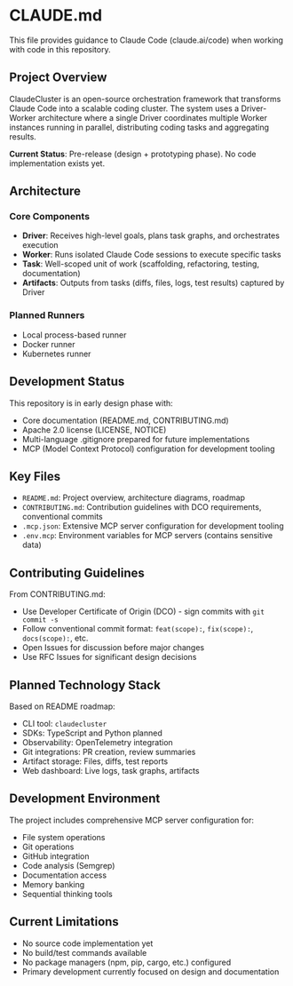 # CLAUDE.md

This file provides guidance to Claude Code (claude.ai/code) when working with code in this repository.

## Project Overview

ClaudeCluster is an open-source orchestration framework that transforms Claude Code into a scalable coding cluster. The system uses a Driver-Worker architecture where a single Driver coordinates multiple Worker instances running in parallel, distributing coding tasks and aggregating results.

**Current Status**: Pre-release (design + prototyping phase). No code implementation exists yet.

## Architecture

### Core Components
- **Driver**: Receives high-level goals, plans task graphs, and orchestrates execution
- **Worker**: Runs isolated Claude Code sessions to execute specific tasks  
- **Task**: Well-scoped unit of work (scaffolding, refactoring, testing, documentation)
- **Artifacts**: Outputs from tasks (diffs, files, logs, test results) captured by Driver

### Planned Runners
- Local process-based runner
- Docker runner  
- Kubernetes runner

## Development Status

This repository is in early design phase with:
- Core documentation (README.md, CONTRIBUTING.md)
- Apache 2.0 license (LICENSE, NOTICE)
- Multi-language .gitignore prepared for future implementations
- MCP (Model Context Protocol) configuration for development tooling

## Key Files

- `README.md`: Project overview, architecture diagrams, roadmap
- `CONTRIBUTING.md`: Contribution guidelines with DCO requirements, conventional commits
- `.mcp.json`: Extensive MCP server configuration for development tooling
- `.env.mcp`: Environment variables for MCP servers (contains sensitive data)

## Contributing Guidelines

From CONTRIBUTING.md:
- Use Developer Certificate of Origin (DCO) - sign commits with `git commit -s`
- Follow conventional commit format: `feat(scope):`, `fix(scope):`, `docs(scope):`, etc.
- Open Issues for discussion before major changes
- Use RFC Issues for significant design decisions

## Planned Technology Stack

Based on README roadmap:
- CLI tool: `claudecluster`
- SDKs: TypeScript and Python planned
- Observability: OpenTelemetry integration
- Git integrations: PR creation, review summaries
- Artifact storage: Files, diffs, test reports
- Web dashboard: Live logs, task graphs, artifacts

## Development Environment

The project includes comprehensive MCP server configuration for:
- File system operations
- Git operations  
- GitHub integration
- Code analysis (Semgrep)
- Documentation access
- Memory banking
- Sequential thinking tools

## Current Limitations

- No source code implementation yet
- No build/test commands available
- No package managers (npm, pip, cargo, etc.) configured
- Primary development currently focused on design and documentation